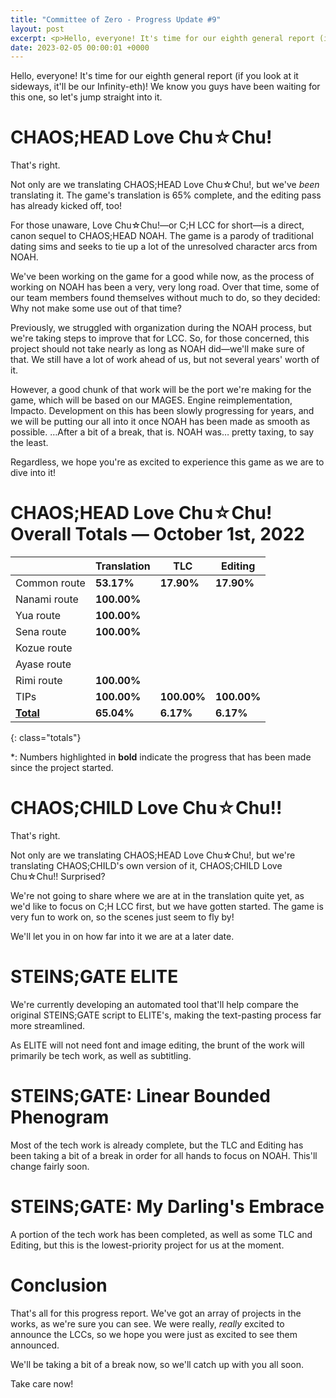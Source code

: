 ```yaml
---
title: "Committee of Zero - Progress Update #9"
layout: post
excerpt: <p>Hello, everyone! It's time for our eighth general report (if you look at it sideways, it'll be our Infinity-eth)! We know you guys have been waiting for this one, so let's jump straight into it.</p>
date: 2023-02-05 00:00:01 +0000
---
```


Hello, everyone! It's time for our eighth general report (if you look at it sideways, it'll be our Infinity-eth)! We know you guys have been waiting for this one, so let's jump straight into it.

# CHAOS;HEAD Love Chu☆Chu!

That's right.

Not only are we translating CHAOS;HEAD Love Chu☆Chu!, but we've *been* translating it. The game's translation is 65% complete, and the editing pass has already kicked off, too!

For those unaware, Love Chu☆Chu!—or C;H LCC for short—is a direct, canon sequel to CHAOS;HEAD NOAH. The game is a parody of traditional dating sims and seeks to tie up a lot of the unresolved character arcs from NOAH.

We've been working on the game for a good while now, as the process of working on NOAH has been a very, very long road. Over that time, some of our team members found themselves without much to do, so they decided: Why not make some use out of that time?

Previously, we struggled with organization during the NOAH process, but we're taking steps to improve that for LCC. So, for those concerned, this project should not take nearly as long as NOAH did—we'll make sure of that. We still have a lot of work ahead of us, but not several years' worth of it.

However, a good chunk of that work will be the port we're making for the game, which will be based on our MAGES. Engine reimplementation, Impacto. Development on this has been slowly progressing for years, and we will be putting our all into it once NOAH has been made as smooth as possible. …After a bit of a break, that is. NOAH was… pretty taxing, to say the least.

Regardless, we hope you're as excited to experience this game as we are to dive into it!

# CHAOS;HEAD Love Chu☆Chu! Overall Totals — October 1st, 2022

|                  | **Translation** | **TLC**    | **Editing** |
| ---------------- | --------------- | ---------- | ----------- |
| Common route     | **53.17%**      | **17.90%** | **17.90%**  |
| Nanami route     | **100.00%**     |            |             |
| Yua route        | **100.00%**     |            |             |
| Sena route       | **100.00%**     |            |             |
| Kozue route      |                 |            |             |
| Ayase route      |                 |            |             |
| Rimi route       | **100.00%**     |            |             |
| TIPs             | **100.00%**     | **100.00%**| **100.00%** |
| **<u>Total</u>** | **65.04%**      | **6.17%**  | **6.17%**   |
{: class="totals"}

\*: Numbers highlighted in **bold** indicate the progress that has been made since the project started.

# CHAOS;CHILD Love Chu☆Chu!!

That's right.

Not only are we translating CHAOS;HEAD Love Chu☆Chu!, but we're translating CHAOS;CHILD's own version of it, CHAOS;CHILD Love Chu☆Chu!! Surprised?

We're not going to share where we are at in the translation quite yet, as we'd like to focus on C;H LCC first, but we have gotten started. The game is very fun to work on, so the scenes just seem to fly by!

We'll let you in on how far into it we are at a later date.

# STEINS;GATE ELITE

We're currently developing an automated tool that'll help compare the original STEINS;GATE script to ELITE's, making the text-pasting process far more streamlined.

As ELITE will not need font and image editing, the brunt of the work will primarily be tech work, as well as subtitling.

# STEINS;GATE: Linear Bounded Phenogram

Most of the tech work is already complete, but the TLC and Editing has been taking a bit of a break in order for all hands to focus on NOAH. This'll change fairly soon.

# STEINS;GATE: My Darling's Embrace
A portion of the tech work has been completed, as well as some TLC and Editing, but this is the lowest-priority project for us at the moment.

# Conclusion

That's all for this progress report. We've got an array of projects in the works, as we're sure you can see. We were really, *really* excited to announce the LCCs, so we hope you were just as excited to see them announced.

We'll be taking a bit of a break now, so we'll catch up with you all soon.

Take care now!
